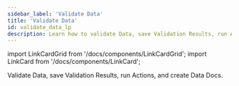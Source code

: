 ```yaml
---
sidebar_label: 'Validate Data'
title: 'Validate Data'
id: validate_data_lp
description: Learn how to validate Data, save Validation Results, run Actions, and create Data Docs.
---
```


import LinkCardGrid from '/docs/components/LinkCardGrid';
import LinkCard from '/docs/components/LinkCard';

<p class="DocItem__header-description">Validate Data, save Validation Results, run Actions, and create Data Docs.</p>

<LinkCardGrid>
  <LinkCard topIcon label="Run a Checkpoint to validate Data" description="Use a Checkpoint to validate Data" href="docs/guides/validation/how_to_validate_data_by_running_a_checkpoint" icon="/img/validate_icon.svg" />
  <LinkCard topIcon label="Deploy a scheduled Checkpoint with cron" description="Deploy a scheduled Checkpoint with cron" href="/docs/guides/validation/advanced/how_to_deploy_a_scheduled_checkpoint_with_cron" icon="/img/deploy_icon.svg" />
  <LinkCard topIcon label="Get Data Docs URLs for use in custom Validation Actions" description="Create a custom Validation Action that includes a link to Data Docs" href="docs/guides/validation/advanced/how_to_get_data_docs_urls_for_custom_validation_actions" icon="/img/data_doc_link_icon.svg" />
  <LinkCard topIcon label="Manage Checkpoints" description="Add validation data, create and configure Checkpoints, and pass in-mameory DataFrames" href="docs/guides/validation/checkpoints/checkpoint_lp" icon="/img/checkpoint_icon.svg" />
  <LinkCard topIcon label="Configure Actions" description="Configure Actions to send Validation Result notifications, update Data Docs, and store Validation Results" href="docs/guides/validation/validation_actions/actions_lp" icon="/img/configure_icon.svg" />
</LinkCardGrid>